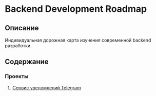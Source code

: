 # Backend Development Roadmap
## Описание
Индивидуальная дорожная карта изучения современной backend
разработки.

## Содержание
### Проекты
1. [Сервис уведомлений Telegram](https://github.com/kudraem/backend_dev_roadmap/tree/main/projects/telegram_notification_service)